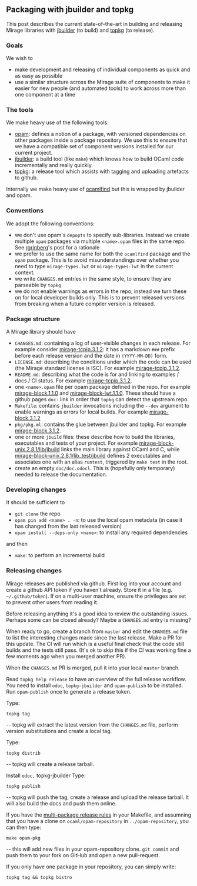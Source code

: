 ## Packaging with jbuilder and topkg

This post describes the current state-of-the-art in building and releasing
Mirage libraries with
[jbuilder](https://github.com/janestreet/jbuilder) (to build)
and
[topkg](https://github.com/dbuenzli/topkg) (to release).

### Goals

We wish to

- make development and releasing of individual components as quick and as easy
  as possible
- use a similar structure across the Mirage suite of components to make it
  easier for new people (and automated tools) to work across more than one
  component at a time

### The tools

We make heavy use of the following tools:

- [opam](https://github.com/ocaml/opam): defines a notion of a package, with versioned dependencies on other
  packages inside a package repository.
  We use this to ensure that we have a compatible set of component versions installed
  for our current project.
- [jbuilder](https://github.com/janestreet/jbuilder): a build tool (like `make`) which knows how to build OCaml code
  incrementally and really quickly.
- [topkg](https://github.com/dbuenzli/topkg): a release tool which assists with tagging and uploading artefacts
  to github.

Internally we make heavy use of
[ocamlfind](http://projects.camlcity.org/projects/findlib.html)
but this is wrapped by jbuilder and opam.

### Conventions

We adopt the following conventions:

- we don't use opam's `depopts` to specify sub-libraries. Instead we create
  multiple `opam` packages via multiple `<name>.opam` files in the same repo.
  See [rgrinberg](http://rgrinberg.com/posts/optional-dependencies-considered-harmful/)'s
  post for a rationale
- we prefer to use the same name for both the `ocamlfind` package and the `opam` package. This is to avoid misunderstandings over whether you need to type `mirage-types.lwt` or `mirage-types-lwt` in the current context.
- we write `CHANGES.md` entries in the same style, to ensure they are parseable
  by `topkg`
- we do not enable warnings as errors in the repo; instead we turn these on for
  local developer builds only. This is to prevent released versions from breaking
  when a future compiler version is released.

### Package structure

A Mirage library should have

- `CHANGES.md`: containing a log of user-visible changes in each release.
  For example consider [mirage-tcpip.3.1.2](https://github.com/mirage/mirage-tcpip/blob/v3.1.2/CHANGES.md):
  it has a markdown `###` prefix before each release version and the date in
  `(YYYY-MM-DD)` form.
- `LICENSE.md`: describing the conditions under which the code can be used
  (the Mirage standard license is ISC).
  For example [mirage-tcpip.3.1.2](https://github.com/mirage/mirage-tcpip/blob/v3.1.2/LICENSE).
- `README.md`: describing what the code is for and linking to examples / docs /
  CI status. For example [mirage-tcpip.3.1.2](https://github.com/mirage/mirage-tcpip/blob/v3.1.2/README.md).
- one `<name>.opam` file per opam package defined in the repo.
  For example [mirage-block.1.1.0](https://github.com/mirage/mirage-block/blob/1.1.0/mirage-block.opam)
  and [mirage-block-lwt.1.1.0](https://github.com/mirage/mirage-block/blob/1.1.0/mirage-block-lwt.opam).
  These should have a github pages `doc:` link in order that `topkg` can detect
  the upstream repo.
- `Makefile`: contains `jbuilder` invocations including the `--dev` argument
  to enable warnings as errors for local builds.
  For example [mirage-block.3.1.2](https://github.com/mirage/mirage-block/blob/1.1.0/Makefile)
- `pkg/pkg.ml`: contains the glue between jbuilder and topkg.
  For example [mirage-block.3.1.2](https://github.com/mirage/mirage-block/blob/1.1.0/pkg/pkg.ml).
- one or more `jbuild` files: these describe how to build the libraries, executables
  and tests of your project.
  For example [mirage-block-unix.2.8.1/lib/jbuild](https://github.com/mirage/mirage-block-unix/blob/v2.8.1/lib/jbuild)
  links the main library against OCaml and C,
  while [mirage-block-unix.2.8.1/lib_test/jbuild](https://github.com/mirage/mirage-block-unix/blob/v2.8.1/lib_test/jbuild)
  defines 2 executables and associates one with an alias `runtest`, triggered by
  `make test` in the root.
- create an empty `doc/doc.odocl`. This is (hopefully only temporary) needed to
  release the documentation.


### Developing changes

It should be sufficient to

- `git clone` the repo
- `opam pin add <name> . -n`: to use the local opam metadata (in case it has changed
  from the last released version)
- `opam install --deps-only <name>`: to install any required dependencies

and then

- `make`: to perform an incremental build

### Releasing changes

Mirage releases are published via github. First log into your account and create
a github API token if you haven't already. Store it in a file (e.g. `~/.github/token`).
If on a multi-user machine, ensure the privileges are set to prevent other users
from reading it.

Before releasing anything it's a good idea to review the outstanding issues.
Perhaps some can be closed already? Maybe a `CHANGES.md` entry is missing?

When ready to go, create a branch from `master` and edit the `CHANGES.md` file
to list the interesting changes made since the last release. Make a PR for this
update. The CI will run which is a useful final check that the code still builds
and the tests still pass.
(It's
ok to skip this if the CI was working fine a few moments ago when you merged
another PR).

When the `CHANGES.md` PR is merged, pull it into your local `master` branch.

Read `topkg help release` to have an overview of the full release workflow.
You need to install `odoc`, `topkg-jbuilder` and `opam-publish` to be installed.
Run `opam-publish` once to generate a release token.

Type:

```
topkg tag
```
-- topkg will extract the latest version from the `CHANGES.md` file, perform
version substitutions and create a local tag.

Type:

```
topkg distrib
```
-- topkg will create a release tarball.

Install `odoc,` topkg-jbuilder Type:


```
topkg publish
```
-- topkg will push the tag, create a release and upload the release tarball.
It will also build the docs and push them online.

If you have the [multi-package release rules](https://github.com/mirage/mirage-block/blob/master/Makefile#L12) in your Makefile,
and assumning that you have a clone on `ocaml/opam-repository` in `../opam-repository`, you can then type:

```
make opam-pkg
```

-- this will add new files in your opam-repository clone. `git commit` and push them to your fork on GitHub
and open a new pull-request.

If you only have one package in your repository, you can simply write:

```
topkg tag && topkg bistro
```
